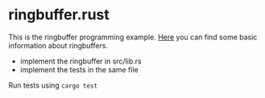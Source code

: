 # ringbuffer.rust

This is the ringbuffer programming example. [Here](https://en.wikipedia.org/wiki/Circular_buffer)  you can find some basic information about ringbuffers.


- implement the ringbuffer in src/lib.rs
- implement the tests in the same file

Run tests using `cargo test`
